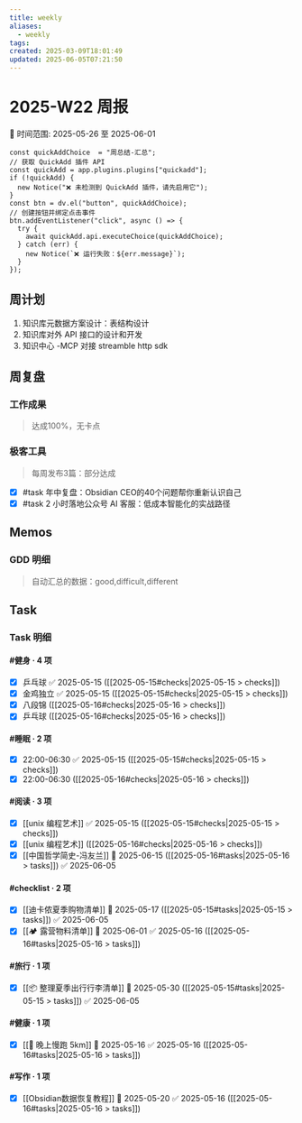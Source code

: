 ```yaml
---
title: weekly
aliases:
  - weekly
tags: 
created: 2025-03-09T18:01:49
updated: 2025-06-05T07:21:50
---
```

# 2025-W22 周报

📅 时间范围: 2025-05-26 至 2025-06-01

```dataviewjs  
const quickAddChoice  = "周总结-汇总";
// 获取 QuickAdd 插件 API
const quickAdd = app.plugins.plugins["quickadd"];
if (!quickAdd) {
  new Notice("❌ 未检测到 QuickAdd 插件，请先启用它");
}
const btn = dv.el("button", quickAddChoice);
// 创建按钮并绑定点击事件
btn.addEventListener("click", async () => {
  try {
    await quickAdd.api.executeChoice(quickAddChoice);
  } catch (err) {
    new Notice(`❌ 运行失败：${err.message}`);
  }
});
```

## 周计划
1. 知识库元数据方案设计：表结构设计
2. 知识库对外 API 接口的设计和开发
3. 知识中心 -MCP 对接 streamble http sdk

## 周复盘
### 工作成果
> 达成100%，无卡点


### 极客工具
> 每周发布3篇：部分达成

* [x] #task 年中复盘：Obsidian CEO的40个问题帮你重新认识自己 
* [x] #task 2 小时落地公众号 AI 客服：低成本智能化的实战路径
## Memos
### GDD 明细

> 自动汇总的数据：good,difficult,different

## Task
### Task 明细

#### #健身 · 4 项

* [x] 乒乓球 ✅ 2025-05-15 ([[2025-05-15#checks|2025-05-15 > checks]])
* [x] 金鸡独立 ✅ 2025-05-15 ([[2025-05-15#checks|2025-05-15 > checks]])
* [x] 八段锦 ([[2025-05-16#checks|2025-05-16 > checks]])
* [x] 乒乓球 ([[2025-05-16#checks|2025-05-16 > checks]])

#### #睡眠 · 2 项

* [x] 22:00-06:30 ✅ 2025-05-15 ([[2025-05-15#checks|2025-05-15 > checks]])
* [x] 22:00-06:30 ([[2025-05-16#checks|2025-05-16 > checks]])

#### #阅读 · 3 项

* [x] [[unix 编程艺术]] ✅ 2025-05-15 ([[2025-05-15#checks|2025-05-15 > checks]])
* [x] [[unix 编程艺术]] ([[2025-05-16#checks|2025-05-16 > checks]])
* [x] [[中国哲学简史-冯友兰]] 📅 2025-06-15 ([[2025-05-16#tasks|2025-05-16 > tasks]]) ✅ 2025-06-05

#### #checklist · 2 项

* [x] [[迪卡侬夏季购物清单]] 📅 2025-05-17 ([[2025-05-15#tasks|2025-05-15 > tasks]]) ✅ 2025-06-05
* [x] [[🏕️ 露营物料清单]] 📅 2025-06-01 ✅ 2025-05-16 ([[2025-05-16#tasks|2025-05-16 > tasks]])

#### #旅行 · 1 项

* [x] [[📦 整理夏季出行行李清单]] 📅 2025-05-30 ([[2025-05-15#tasks|2025-05-15 > tasks]]) ✅ 2025-06-05

#### #健康 · 1 项

* [x] [[🏃 晚上慢跑 5km]] 📅 2025-05-16 ✅ 2025-05-16 ([[2025-05-16#tasks|2025-05-16 > tasks]])

#### #写作 · 1 项

* [x] [[Obsidian数据恢复教程]] 📅 2025-05-20 ✅ 2025-05-16 ([[2025-05-16#tasks|2025-05-16 > tasks]])
